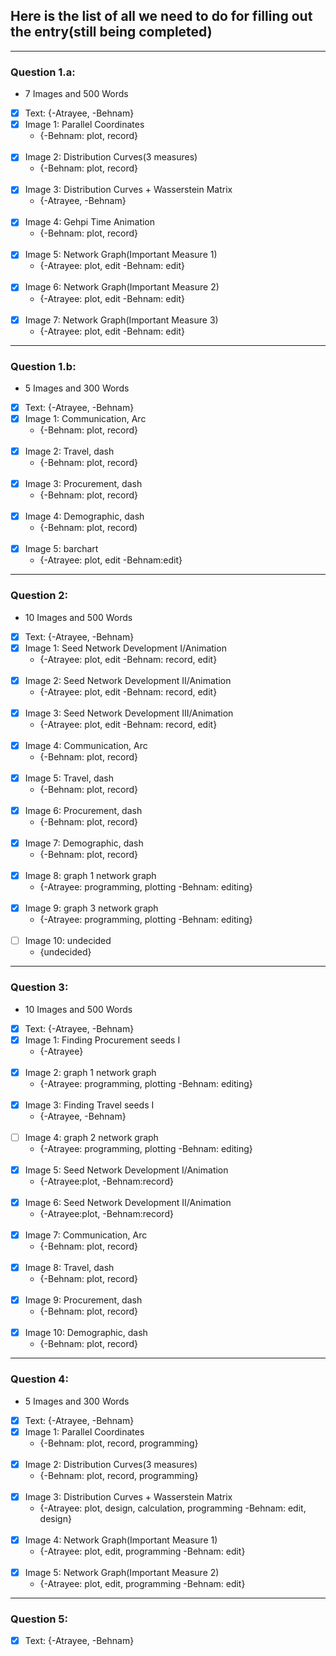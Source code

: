 ## Here is the list of all we need to do for filling out the entry(still being completed)
---------------------------
### Question 1.a:
* 7 Images and 500 Words

- [x] Text:
    {-Atrayee, -Behnam}
- [x] Image 1:  Parallel Coordinates
  * {-Behnam: plot, record}
<br/><br/>
- [x] Image 2:  Distribution Curves(3 measures)
  * {-Behnam: plot, record}
<br/><br/>
- [x] Image 3:  Distribution Curves + Wasserstein Matrix
  * {-Atrayee, -Behnam}
<br/><br/>
- [x] Image 4:  Gehpi Time Animation
  * {-Behnam: plot, record}
<br/><br/>
- [x] Image 5:  Network Graph(Important Measure 1)
  * {-Atrayee: plot, edit -Behnam: edit}
<br/><br/>
- [x] Image 6:  Network Graph(Important Measure 2)
  * {-Atrayee: plot, edit -Behnam: edit}
<br/><br/>
- [x] Image 7:  Network Graph(Important Measure 3)
  * {-Atrayee: plot, edit -Behnam: edit}

---------------------------
### Question 1.b:
* 5 Images and 300 Words

- [x] Text:
    {-Atrayee, -Behnam}
- [x] Image 1:  Communication, Arc
  * {-Behnam: plot, record}
<br/><br/>
- [x] Image 2:  Travel, dash
  * {-Behnam: plot, record}
<br/><br/>
- [x] Image 3:  Procurement, dash
  * {-Behnam: plot, record}
<br/><br/>
- [x] Image 4:  Demographic, dash
  * {-Behnam: plot, record)
<br/><br/>
- [x] Image 5:  barchart
  * {-Atrayee: plot, edit -Behnam:edit}

---------------------------
### Question 2:
* 10 Images and 500 Words

- [x] Text:
    {-Atrayee, -Behnam}
- [x] Image 1:  Seed Network Development I/Animation
  * {-Atrayee: plot, edit -Behnam: record, edit}
<br/><br/>
- [x] Image 2:  Seed Network Development II/Animation
  * {-Atrayee: plot, edit -Behnam: record, edit}
<br/><br/>
- [x] Image 3:  Seed Network Development III/Animation
  * {-Atrayee: plot, edit -Behnam: record, edit}
<br/><br/>
- [x] Image 4:   Communication, Arc
  * {-Behnam: plot, record}
<br/><br/>
- [x] Image 5:  Travel, dash
  * {-Behnam: plot, record}
<br/><br/>
- [x] Image 6:  Procurement, dash
  * {-Behnam: plot, record}
<br/><br/>
- [x] Image 7:  Demographic, dash
  * {-Behnam: plot, record}
<br/><br/>
- [x] Image 8:  graph 1 network graph
  * {-Atrayee: programming, plotting -Behnam: editing}
<br/><br/>
- [x] Image 9:  graph 3 network graph
  * {-Atrayee: programming, plotting -Behnam: editing}
<br/><br/>
- [ ] Image 10: undecided
  * {undecided}

---------------------------
### Question 3:
* 10 Images and 500 Words

- [x] Text:
    {-Atrayee, -Behnam}
- [x] Image 1:  Finding Procurement seeds I
  * {-Atrayee}
<br/><br/>
- [x] Image 2:  graph 1 network graph
  * {-Atrayee: programming, plotting -Behnam: editing}
<br/><br/>
- [x] Image 3:  Finding Travel seeds I
  * {-Atrayee, -Behnam}
<br/><br/>
- [ ] Image 4:  graph 2 network graph
  * {-Atrayee: programming, plotting -Behnam: editing}
<br/><br/>
- [x] Image 5:  Seed Network Development I/Animation
  * {-Atrayee:plot, -Behnam:record}
<br/><br/>
- [x] Image 6:  Seed Network Development II/Animation
  * {-Atrayee:plot, -Behnam:record}
<br/><br/>
- [x] Image 7:  Communication, Arc
  * {-Behnam: plot, record}
<br/><br/>
- [x] Image 8:  Travel, dash
  * {-Behnam: plot, record}
<br/><br/>
- [x] Image 9:  Procurement, dash
  * {-Behnam: plot, record}
<br/><br/>
- [x] Image 10: Demographic, dash
  * {-Behnam: plot, record}

---------------------------
### Question 4:
* 5 Images and 300 Words

- [x] Text:
    {-Atrayee, -Behnam}
- [x] Image 1:  Parallel Coordinates
  * {-Behnam: plot, record, programming}
<br/><br/>
- [x] Image 2:  Distribution Curves(3 measures)
  * {-Behnam: plot, record, programming}
<br/><br/>
- [x] Image 3:  Distribution Curves + Wasserstein Matrix
  * {-Atrayee: plot, design, calculation, programming -Behnam: edit, design}
<br/><br/>
- [x] Image 4:  Network Graph(Important Measure 1)
  * {-Atrayee: plot, edit, programming -Behnam: edit}
<br/><br/>
- [x] Image 5:  Network Graph(Important Measure 2)
  * {-Atrayee: plot, edit, programming -Behnam: edit}

---------------------------
### Question 5:

- [x] Text:
    {-Atrayee, -Behnam}
